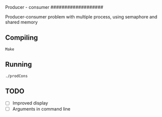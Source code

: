 Producer - consumer
###################

Producer-consumer problem with multiple process, using semaphore and shared memory

Compiling
----------

`Make`

Running
--------

`./prodCons`

TODO
-----

- [ ] Improved display
- [ ] Arguments in command line